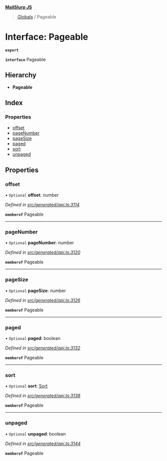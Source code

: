 **[MailSlurp JS](../README.md)**

> [Globals](../README.md) / Pageable

# Interface: Pageable

**`export`** 

**`interface`** Pageable

## Hierarchy

* **Pageable**

## Index

### Properties

* [offset](pageable.md#offset)
* [pageNumber](pageable.md#pagenumber)
* [pageSize](pageable.md#pagesize)
* [paged](pageable.md#paged)
* [sort](pageable.md#sort)
* [unpaged](pageable.md#unpaged)

## Properties

### offset

• `Optional` **offset**: number

*Defined in [src/generated/api.ts:3114](https://github.com/mailslurp/mailslurp-client/blob/359c034/src/generated/api.ts#L3114)*

**`memberof`** Pageable

___

### pageNumber

• `Optional` **pageNumber**: number

*Defined in [src/generated/api.ts:3120](https://github.com/mailslurp/mailslurp-client/blob/359c034/src/generated/api.ts#L3120)*

**`memberof`** Pageable

___

### pageSize

• `Optional` **pageSize**: number

*Defined in [src/generated/api.ts:3126](https://github.com/mailslurp/mailslurp-client/blob/359c034/src/generated/api.ts#L3126)*

**`memberof`** Pageable

___

### paged

• `Optional` **paged**: boolean

*Defined in [src/generated/api.ts:3132](https://github.com/mailslurp/mailslurp-client/blob/359c034/src/generated/api.ts#L3132)*

**`memberof`** Pageable

___

### sort

• `Optional` **sort**: [Sort](sort.md)

*Defined in [src/generated/api.ts:3138](https://github.com/mailslurp/mailslurp-client/blob/359c034/src/generated/api.ts#L3138)*

**`memberof`** Pageable

___

### unpaged

• `Optional` **unpaged**: boolean

*Defined in [src/generated/api.ts:3144](https://github.com/mailslurp/mailslurp-client/blob/359c034/src/generated/api.ts#L3144)*

**`memberof`** Pageable
